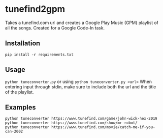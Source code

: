 # tunefind2gpm
Takes a tunefind.com url and creates a Google Play Music (GPM) playlist of all the songs. Created for a Google Code-In task.

## Installation
```
pip install -r requirements.txt 
```

## Usage
`python tuneconverter.py` or using `python tuneconverter.py <url>`
When entering input through stdin, make sure to include both the url and the title of the playlist.

## Examples
```
python tuneconverter https://www.tunefind.com/game/john-wick-hex-2019
python tuneconverter https://www.tunefind.com/show/mr-robot/
python tuneconverter https://www.tunefind.com/movie/catch-me-if-you-can-2002

```

